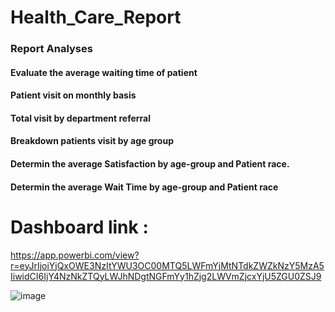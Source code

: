 # Health_Care_Report

### Report Analyses 
#### Evaluate the average waiting time of patient 
#### Patient visit on monthly basis 
#### Total visit by department referral 
#### Breakdown patients visit by age group 
#### Determin the average Satisfaction by age-group and Patient race.
#### Determin the average Wait Time by age-group and Patient race

# Dashboard link :
https://app.powerbi.com/view?r=eyJrIjoiYjQxOWE3NzItYWU3OC00MTQ5LWFmYjMtNTdkZWZkNzY5MzA5IiwidCI6IjY4NzNkZTQyLWJhNDgtNGFmYy1hZjg2LWVmZjcxYjU5ZGU0ZSJ9

![image](https://github.com/user-attachments/assets/a759cd22-0503-40b4-8711-0d9b11d2fc4e)
